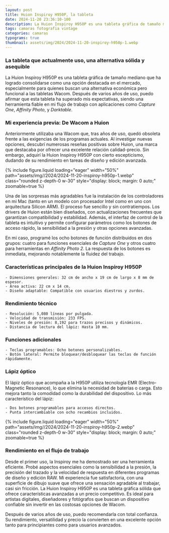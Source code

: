 ```yaml
---
layout: post
title: Huion Inspiroy H950P, la tableta
date: 2024-11-20 23:36:10-100
description: La Huion Inspiroy H950P es una tableta gráfica de tamaño mediano que actualmente uso con mis aplicaciones, con una excelente relación calidad-precio.
tags: camaras fotografia vintage
categories: camaras
typograms: true
thumbnail: assets/img/2024/2024-11-20-inspiroy-h950p-1.webp
---
```


### La tableta que actualmente uso, una alternativa sólida y asequible

La Huion Inspiroy H950P es una tableta gráfica de tamaño mediano que ha logrado consolidarse como una opción destacada en el mercado, especialmente para quienes buscan una alternativa económica pero funcional a las tabletas Wacom. Después de varios años de uso, puedo afirmar que esta tableta ha superado mis expectativas, siendo una herramienta fiable en mi flujo de trabajo con aplicaciones como *Capture One*, *Affinity Photo*, y *Darktable*.

### Mi experiencia previa: De Wacom a Huion

Anteriormente utilizaba una Wacom que, tras años de uso, quedó obsoleta frente a las exigencias de los programas actuales. Al investigar nuevas opciones, descubrí numerosas reseñas positivas sobre Huion, una marca que destacaba por ofrecer una excelente relación calidad-precio. Sin embargo, adquirí la Huion Inspiroy H950P con cierto escepticismo, dudando de su rendimiento en tareas de diseño y edición avanzada.

<div class="text-center">
{% include figure.liquid loading="eager" width="50%" path="assets/img//2024/2024-11-20-inspiroy-h950p-1.webp" class="rounded z-depth-0 w-30" style="display: block; margin: 0 auto;" zoomable=true %}   
</div>

Una de las sorpresas más agradables fue la instalación de los controladores en mi Mac (tanto en un modelo con procesador Intel como en uno con arquitectura Silicon ARM). El proceso fue sencillo y sin contratiempos. Los drivers de Huion están bien diseñados, con actualizaciones frecuentes que garantizan compatibilidad y estabilidad. Además, el interfaz de control de la tableta es intuitivo y permite configurar parámetros como los botones de acceso rápido, la sensibilidad a la presión y otras opciones avanzadas.

En mi caso, programé los ocho botones de función distribuidos en dos grupos: cuatro para funciones esenciales de *Capture One* y otros cuatro para herramientas en *Affinity Photo 2*. La respuesta de los botones es inmediata, mejorando notablemente la fluidez del trabajo.

### Características principales de la Huion Inspiroy H950P

	- Dimensiones generales: 32 cm de ancho x 19 cm de largo x 8 mm de espesor.
	- Área activa: 22 cm x 14 cm.
	- Diseño adaptable: Compatible con usuarios diestros y zurdos.

### Rendimiento técnico

    - Resolución: 5,080 líneas por pulgada.
    - Velocidad de transmisión: 233 FPS.
    - Niveles de presión: 8,192 para trazos precisos y dinámicos.
    - Distancia de lectura del lápiz: Hasta 10 mm.

### Funciones adicionales

    - Teclas programables: Ocho botones personalizables.
    - Botón lateral: Permite bloquear/desbloquear las teclas de función rápidamente.

### Lápiz óptico

El lápiz óptico que acompaña a la H950P utiliza tecnología EMR (Electro-Magnetic Resonance), lo que elimina la necesidad de baterías o carga. Esto mejora tanto la comodidad como la durabilidad del dispositivo. Lo más característico del lápiz: 

    - Dos botones programables para accesos directos.
    - Punta intercambiable con ocho recambios incluidos.

<div class="text-center">
{% include figure.liquid loading="eager" width="50%" path="assets/img//2024/2024-11-20-inspiroy-h950p-2.webp" class="rounded z-depth-0 w-30" style="display: block; margin: 0 auto;" zoomable=true %}   
</div>

### Rendimiento en el flujo de trabajo

Desde el primer uso, la Inspiroy me ha demostrado ser una herramienta eficiente. Probé aspectos esenciales como la sensibilidad a la presión, la precisión del trazado y la velocidad de respuesta en diferentes programas de diseño y edición RAW. Mi experiencia fue satisfactoria, con una superficie de dibujo suave que ofrece una sensación agradable al trabajar, casi sin fricción.
La Huion Inspiroy H950P es una tableta gráfica sólida que ofrece características avanzadas a un precio competitivo. Es ideal para artistas digitales, diseñadores y fotógrafos que buscan un dispositivo confiable sin invertir en las costosas opciones de Wacom.

Después de varios años de uso, puedo recomendarla con total confianza. Su rendimiento, versatilidad y precio la convierten en una excelente opción tanto para principiantes como para usuarios avanzados.


 
